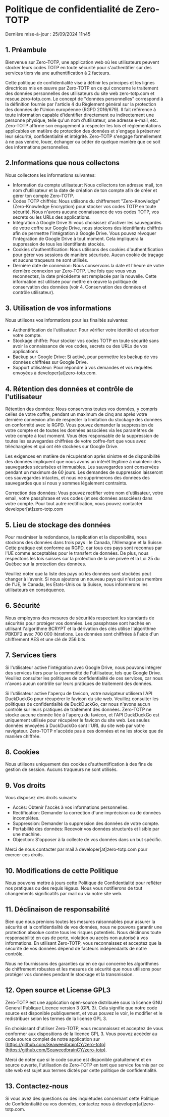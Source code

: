 Politique de confidentialité de Zero-TOTP
=========================================

Dernière mise-à-jour : 25/09/2024 11h45

1\. Préambule
-------------

Bienvenue sur Zero-TOTP, une application web où les utilisateurs peuvent stocker leurs codes TOTP en toute sécurité pour s'authentifier sur des services tiers via une authentification à 2 facteurs.

  

Cette politique de confidentialité vise à définir les principes et les lignes directrices mis en œuvre par Zero-TOTP en ce qui concerne le traitement des données personnelles des utilisateurs du site web zero-totp.com et rescue.zero-totp.com. Le concept de "données personnelles" correspond à la définition fournie par l'article 4 du Règlement général sur la protection des données de l'Union européenne (RGPD 2016/679). Il fait référence à toute information capable d'identifier directement ou indirectement une personne physique, telle qu'un nom d'utilisateur, une adresse e-mail, etc. Zero-TOTP affirme son engagement à respecter les lois et réglementations applicables en matière de protection des données et s'engage à préserver leur sécurité, confidentialité et intégrité. Zero-TOTP s'engage formellement à ne pas vendre, louer, échanger ou céder de quelque manière que ce soit des informations personnelles.

2.Informations que nous collectons
----------------------------------

Nous collectons les informations suivantes:

  

*   Information du compte utilisateur: Nous collectons ton adresse mail, ton nom d'utilisateur et la date de création de ton compte afin de créer et gérer ton compte Zero-TOTP.
*   Codes TOTP chiffrés: Nous utilisons du chiffrement "Zero-Knowledge" (Zero-Knowledge Encryption) pour stocker vos codes TOTP en toute sécurité. Nous n'avons aucune connaissance de vos codes TOTP, vos secrets ou les URLs des applications.
*   Intégration à Google Drive Si vous choisissez d'activer les sauvegardes de votre coffre sur Google Drive, nous stockons des identifiants chiffrés afin de permettre l'intégration à Google Drive. Vous pouvez révoquer l'intégration de Google Drive à tout moment. Cela impliquera la suppression de tous les identifiants stockés.
*   Cookies d'authentification: Nous utilisons des cookies d'authentification pour gérer vos sessions de manière sécurisée. Aucun cookie de traçage et aucuns traqueurs ne sont utilisés.
*   Dernière date de connexion: Nous conservons la date et l'heure de votre dernière connexion sur Zero-TOTP. Une fois que vous vous reconnectez, la date précédente est remplacée par la nouvelle. Cette information est utilisée pour mettre en œuvre la politique de conservation des données (voir 4. Conservation des données et contrôle utilisateur).

3\. Utilisation de vos informations
-----------------------------------

Nous utilisons vos informations pour les finalités suivantes:

  

*   Authentification de l'utilisateur: Pour vérifier votre identité et sécuriser votre compte.
*   Stockage chiffré: Pour stocker vos codes TOTP en toute sécurité sans avoir la connaissance de vos codes, secrets ou des URLs de vos applications
*   Backup sur Google Drive: Si activé, pour permettre les backup de vos données chiffrées sur Google Drive.
*   Support utilisateur: Pour répondre à vos demandes et vos requêtes envoyées à developer\[at\]zero-totp.com.

4\. Rétention des données et contrôle de l'utilisateur
------------------------------------------------------

Rétention des données: Nous conservons toutes vos données, y compris celles de votre coffre, pendant un maximum de cinq ans après votre dernière connexion afin de respecter la limitation du stockage des données en conformité avec le RGPD. Vous pouvez demander la suppression de votre compte et de toutes les données associées via les paramètres de votre compte à tout moment. Vous êtes responsable de la suppression de toutes les sauvegardes chiffrées de votre coffre-fort que vous avez téléchargées et qui ont été stockées sur Google Drive.  
  
Les exigences en matière de récupération après sinistre et de disponibilité des données impliquent que nous avons un intérêt légitime à maintenir des sauvegardes sécurisées et immuables. Les sauvegardes sont conservées pendant un maximum de 60 jours. Les demandes de suppression laisseront ces sauvegardes intactes, et nous ne supprimerons des données des sauvegardes que si nous y sommes légalement contraints.

  

Correction des données: Vous pouvez rectifier votre nom d'utilisateur, votre email, votre passphrase et vos codes (et ses données associées) dans votre compte. Pour tout autre rectification, vous pouvez contacter developer\[at\]zero-totp.com

5\. Lieu de stockage des données
--------------------------------

Pour maximiser la redondance, la réplication et la disponibilité, nous stockons des données dans trois pays : le Canada, l'Allemagne et la Suisse. Cette pratique est conforme au RGPD, car tous ces pays sont reconnus par l'UE comme acceptables pour le transfert de données. De plus, nous respectons les lois suisses sur la protection de la vie privée et la Loi 25 du Québec sur la protection des données.  
  
Veuillez noter que la liste des pays où les données sont stockées peut changer à l'avenir. Si nous ajoutons un nouveau pays qui n'est pas membre de l'UE, le Canada, les États-Unis ou la Suisse, nous informerons les utilisateurs en conséquence.

6\. Sécurité
------------

Nous employons des mesures de sécurités respectant les standards de sécurités pour protéger vos données. Les passphrase sont hachés en utilisant l'algorithme BCRYPT et la dérivation des clés utilise l'algorithme PBKDF2 avec 700 000 itérations. Les données sont chiffrées à l'aide d'un chiffrement AES et une clé de 256 bits.

7\. Services tiers
------------------

Si l'utilisateur active l'intégration avec Google Drive, nous pouvons intégrer des services tiers pour la commodité de l'utilisateur, tels que Google Drive. Veuillez consulter les politiques de confidentialité de ces services, car nous n'avons aucun contrôle sur leurs pratiques de traitement des données.

  

Si l'utilisateur active l'aperçu de favicon, votre navigateur utilisera l'API DuckDuckGo pour récupérer le favicon du site web. Veuillez consulter les politiques de confidentialité de DuckDuckGo, car nous n'avons aucun contrôle sur leurs pratiques de traitement des données. Zero-TOTP ne stocke aucune donnée liée à l'aperçu du favicon, et l'API DuckDuckGo est uniquement utilisée pour récupérer le favicon du site web. Les seules données envoyées à DuckDuckGo sont l'URL du site web par votre navigateur. Zero-TOTP n'accède pas à ces données et ne les stocke que de manière chiffrée.

8\. Cookies
-----------

Nous utilisons uniquement des cookies d'authentification à des fins de gestion de session. Aucuns traqueurs ne sont utilisés.

9\. Vos droits
--------------

Vous disposez des droits suivants:

  

*   Accès: Obtenir l'accès à vos informations personnelles.
*   Rectification: Demander la correction d'une imprécision ou de données incomplètes.
*   Suppression: Demander la suppression des données de votre compte.
*   Portabilité des données: Recevoir vos données structurés et lisible par une machine.
*   Objection: S'opposer à la collecte de vos données dans un but spécific.

  

Merci de nous contacter par mail à developer\[at\]zero-totp.com pour exercer ces droits.

10\. Modifications de cette Politique
-------------------------------------

Nous pouvons mettre à jours cette Politique de Confidentialité pour refléter nos pratiques ou des requis légaux. Nous vous notifierons de tout changements significatifs par mail ou via notre site web.

11\. Déclinaison de responsabilité
----------------------------------

Bien que nous prenions toutes les mesures raisonnables pour assurer la sécurité et la confidentialité de vos données, nous ne pouvons garantir une protection absolue contre tous les risques potentiels. Nous déclinons toute responsabilité en cas de perte, violation ou accès non autorisé à vos informations. En utilisant Zero-TOTP, vous reconnaissez et acceptez que la sécurité de vos données dépend de facteurs indépendants de notre contrôle.

  

Nous ne fournissons des garanties qu'en ce qui concerne les algorithmes de chiffrement robustes et les mesures de sécurité que nous utilisons pour protéger vos données pendant le stockage et la transmission.

  

12\. Open source et License GPL3
--------------------------------

Zero-TOTP est une application open-source distribuée sous la licence GNU General Publique Licence version 3 (GPL 3). Cela signifie que notre code source est disponible publiquement, et vous pouvez le voir, le modifier et le redistribuer selon les termes de la license GPL 3.

  

En choisissant d'utiliser Zero-TOTP, vous reconnaissez et acceptez de vous conformer aux dispositions de la licence GPL 3. Vous pouvez accéder au code source complet de notre application sur [https://github.com/SeaweedbrainCY/zero-totp](https://github.com/SeaweedbrainCY/zero-totp).

  

Merci de noter que si le code source est disponible gratuitement et en source ouverte, l'utilisation de Zero-TOTP en tant que service fournis par ce site web est sujet aux termes dictés par cette politique de confidentialité.

13\. Contactez-nous
-------------------

Si vous avez des questions ou des inquiétudes concernant cette Politique de Confidentialité ou vos données, contactez nous à developer\[at\]zero-totp.com.